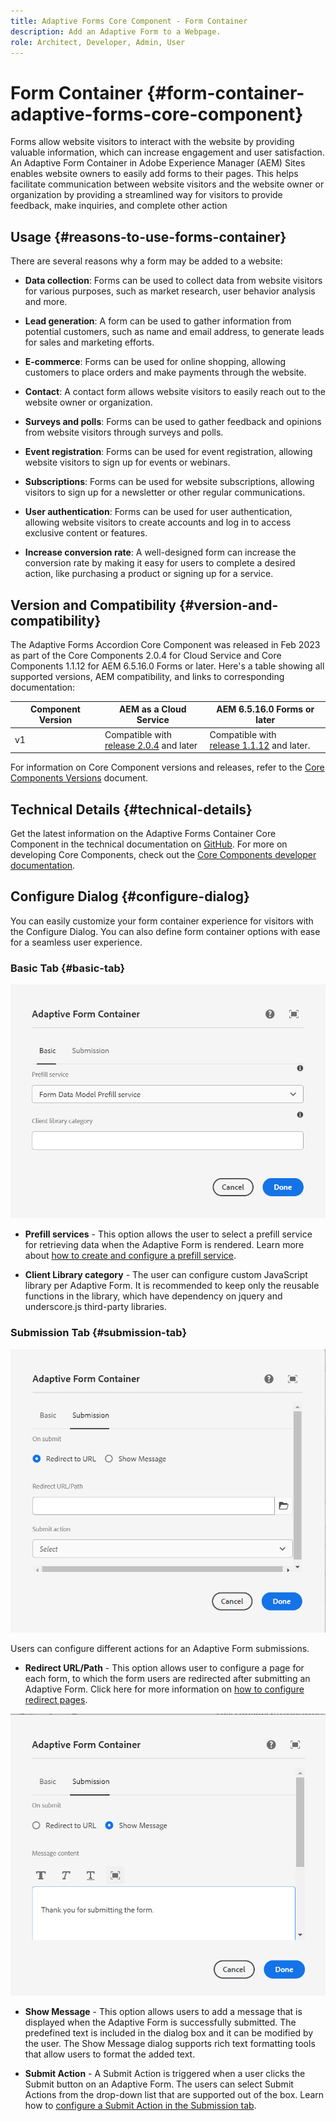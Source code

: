 ```yaml
---
title: Adaptive Forms Core Component - Form Container
description: Add an Adaptive Form to a Webpage.
role: Architect, Developer, Admin, User
---
```


# Form Container {#form-container-adaptive-forms-core-component}

Forms allow website visitors to interact with the website by providing valuable information, which can increase engagement and user satisfaction. An Adaptive Form Container in Adobe Experience Manager (AEM) Sites enables website owners to easily add forms to their pages. This helps facilitate communication between website visitors and the website owner or organization by providing a streamlined way for visitors to provide feedback, make inquiries, and complete other action

## Usage {#reasons-to-use-forms-container}

There are several reasons why a form may be added to a website:

*   **Data collection**: Forms can be used to collect data from website visitors for various purposes, such as market research, user behavior analysis and more.

*   **Lead generation**: A form can be used to gather information from potential customers, such as name and email address, to generate leads for sales and marketing efforts.

*   **E-commerce**: Forms can be used for online shopping, allowing customers to place orders and make payments through the website.

*   **Contact**: A contact form allows website visitors to easily reach out to the website owner or organization.

*   **Surveys and polls**: Forms can be used to gather feedback and opinions from website visitors through surveys and polls.

*   **Event registration**: Forms can be used for event registration, allowing website visitors to sign up for events or webinars.

*   **Subscriptions**: Forms can be used for website subscriptions, allowing visitors to sign up for a newsletter or other regular communications.

*   **User authentication**: Forms can be used for user authentication, allowing website visitors to create accounts and log in to access exclusive content or features.

*   **Increase conversion rate**: A well-designed form can increase the conversion rate by making it easy for users to complete a desired action, like purchasing a product or signing up for a service.


## Version and Compatibility {#version-and-compatibility}

The Adaptive Forms Accordion Core Component was released in Feb 2023 as part of the Core Components 2.0.4 for Cloud Service and Core Components 1.1.12 for AEM 6.5.16.0 Forms or later. Here's a table showing all supported versions, AEM compatibility, and links to corresponding documentation:

|Component Version|AEM as a Cloud Service|AEM 6.5.16.0 Forms or later|
|---|---|---|
|v1|Compatible with<br>[release 2.0.4](/help/adaptive-forms/version.md) and later| Compatible with<br>[release 1.1.12](/help/adaptive-forms/version.md) and later.|

For information on Core Component versions and releases, refer to the [Core Components Versions](/help/adaptive-forms/version.md) document.
<!-- ## Sample Component Output {#sample-component-output}

To experience the Accordion Component as well as see examples of its configuration options as well as HTML and JSON output, visit the [Component Library](https://adobe.com/go/aem_cmp_library_accordion). -->

## Technical Details {#technical-details}

Get the latest information on the Adaptive Forms Container Core Component in the technical documentation on [GitHub](https://github.com/adobe/aem-core-forms-components/tree/master/ui.af.apps/src/main/content/jcr_root/apps/core/fd/components/form/container/v1/container). For more on developing Core Components, check out the [Core Components developer documentation](/help/developing/overview.md).

## Configure Dialog {#configure-dialog}

You can easily customize your form container experience for visitors with the Configure Dialog. You can also define form container options with ease for a seamless user experience.

### Basic Tab {#basic-tab}

![Basic tab](/help/adaptive-forms/assets/formcontainer_basictab.png)

* **Prefill services** - This option allows the user to select a prefill service for retrieving data when the Adaptive Form is rendered. Learn more about [how to create and configure a prefill service](https://experienceleague.adobe.com/docs/experience-manager-cloud-service/content/forms/create-an-adaptive-form/prepopulate-adaptive-form-fields.html?lang=en#aem-forms-custom-prefill-service).

*   **Client Library category** - The user can configure custom JavaScript library per Adaptive Form. It is recommended to keep only the reusable functions in the library, which have dependency on jquery and underscore.js third-party libraries.

### Submission Tab {#submission-tab}

![Submission tab](/help/adaptive-forms/assets/formcontainer_submissiontab.png)

Users can configure different actions for an Adaptive Form submissions. 

* **Redirect URL/Path** - This option allows user to configure a page for each form, to which the form users are redirected after submitting an Adaptive Form. Click here for more information on [how to configure redirect pages](https://experienceleague.adobe.com/docs/experience-manager-cloud-service/content/forms/create-an-adaptive-form/configure-submit-actions-and-metadata-submission/configuring-redirect-page.html).

![Show Message tab](/help/adaptive-forms/assets/formconatiner_showmessage.png)

*   **Show Message** - This option allows users to add a message that is displayed when the Adaptive Form is successfully submitted. The predefined text is included in the dialog box and it can be modified by the user. The Show Message dialog supports rich text formatting tools that allow users to format the added text.

*   **Submit Action** - A Submit Action is triggered when a user clicks the Submit button on an Adaptive Form. The users can select Submit Actions from the drop-down list that are supported out of the box. Learn how to [configure a Submit Action in the Submission tab](https://experienceleague.adobe.com/docs/experience-manager-cloud-service/content/forms/create-an-adaptive-form/configure-submit-actions-and-metadata-submission/configuring-submit-actions.html#supporting-custom-functions-in-validation-expressions-br).
